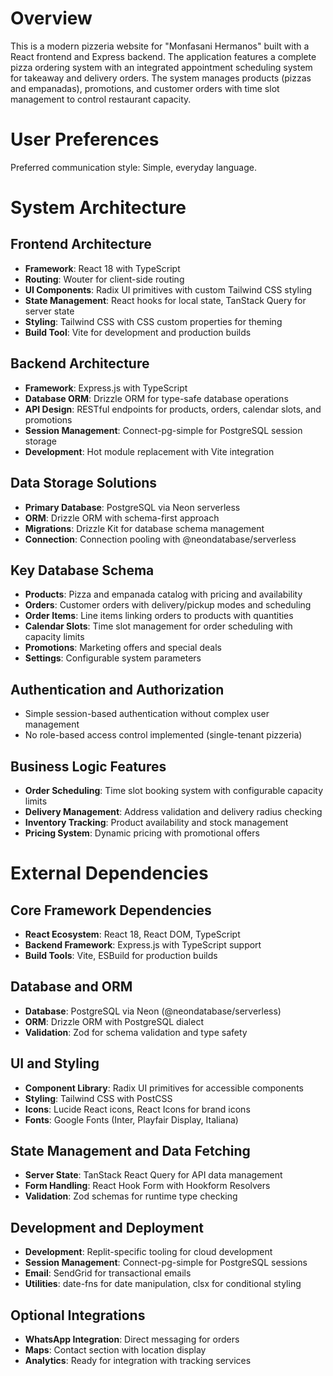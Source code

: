 # Overview

This is a modern pizzeria website for "Monfasani Hermanos" built with a React frontend and Express backend. The application features a complete pizza ordering system with an integrated appointment scheduling system for takeaway and delivery orders. The system manages products (pizzas and empanadas), promotions, and customer orders with time slot management to control restaurant capacity.

# User Preferences

Preferred communication style: Simple, everyday language.

# System Architecture

## Frontend Architecture
- **Framework**: React 18 with TypeScript
- **Routing**: Wouter for client-side routing
- **UI Components**: Radix UI primitives with custom Tailwind CSS styling
- **State Management**: React hooks for local state, TanStack Query for server state
- **Styling**: Tailwind CSS with CSS custom properties for theming
- **Build Tool**: Vite for development and production builds

## Backend Architecture
- **Framework**: Express.js with TypeScript
- **Database ORM**: Drizzle ORM for type-safe database operations
- **API Design**: RESTful endpoints for products, orders, calendar slots, and promotions
- **Session Management**: Connect-pg-simple for PostgreSQL session storage
- **Development**: Hot module replacement with Vite integration

## Data Storage Solutions
- **Primary Database**: PostgreSQL via Neon serverless
- **ORM**: Drizzle ORM with schema-first approach
- **Migrations**: Drizzle Kit for database schema management
- **Connection**: Connection pooling with @neondatabase/serverless

## Key Database Schema
- **Products**: Pizza and empanada catalog with pricing and availability
- **Orders**: Customer orders with delivery/pickup modes and scheduling
- **Order Items**: Line items linking orders to products with quantities
- **Calendar Slots**: Time slot management for order scheduling with capacity limits
- **Promotions**: Marketing offers and special deals
- **Settings**: Configurable system parameters

## Authentication and Authorization
- Simple session-based authentication without complex user management
- No role-based access control implemented (single-tenant pizzeria)

## Business Logic Features
- **Order Scheduling**: Time slot booking system with configurable capacity limits
- **Delivery Management**: Address validation and delivery radius checking
- **Inventory Tracking**: Product availability and stock management
- **Pricing System**: Dynamic pricing with promotional offers

# External Dependencies

## Core Framework Dependencies
- **React Ecosystem**: React 18, React DOM, TypeScript
- **Backend Framework**: Express.js with TypeScript support
- **Build Tools**: Vite, ESBuild for production builds

## Database and ORM
- **Database**: PostgreSQL via Neon (@neondatabase/serverless)
- **ORM**: Drizzle ORM with PostgreSQL dialect
- **Validation**: Zod for schema validation and type safety

## UI and Styling
- **Component Library**: Radix UI primitives for accessible components
- **Styling**: Tailwind CSS with PostCSS
- **Icons**: Lucide React icons, React Icons for brand icons
- **Fonts**: Google Fonts (Inter, Playfair Display, Italiana)

## State Management and Data Fetching
- **Server State**: TanStack React Query for API data management
- **Form Handling**: React Hook Form with Hookform Resolvers
- **Validation**: Zod schemas for runtime type checking

## Development and Deployment
- **Development**: Replit-specific tooling for cloud development
- **Session Management**: Connect-pg-simple for PostgreSQL sessions
- **Email**: SendGrid for transactional emails
- **Utilities**: date-fns for date manipulation, clsx for conditional styling

## Optional Integrations
- **WhatsApp Integration**: Direct messaging for orders
- **Maps**: Contact section with location display
- **Analytics**: Ready for integration with tracking services